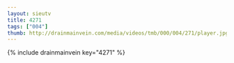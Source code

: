 ```yaml
--- 
layout: sieutv
title: 4271
tags: ["004"]
thumb: http://drainmainvein.com/media/videos/tmb/000/004/271/player.jpg
---
```

{% include drainmainvein key="4271" %} 

